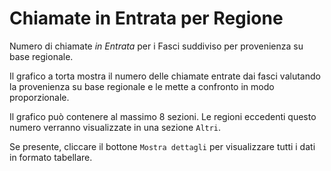 # Chiamate in Entrata per Regione 

Numero di chiamate *in Entrata* per i Fasci suddiviso per provenienza su base 
regionale.

Il grafico a torta mostra il numero delle chiamate entrate dai fasci valutando 
la provenienza su base regionale e le mette a confronto 
in modo proporzionale.

Il grafico può contenere al massimo 8 sezioni. Le regioni eccedenti questo numero
verranno visualizzate in una sezione `Altri`.

Se presente, cliccare il bottone `Mostra dettagli` per visualizzare tutti i dati
in formato tabellare.
